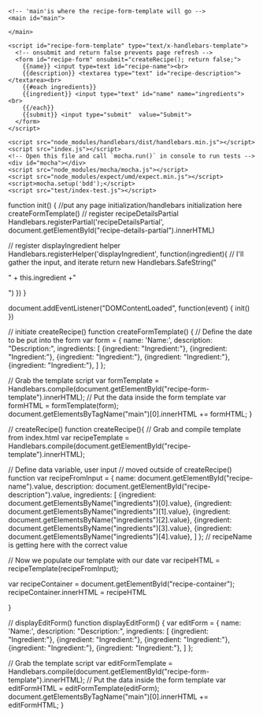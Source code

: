 <!-- index.html -->
<!DOCTYPE html>
<html>
  <head>
    <title>Mocha</title>
    <meta http-equiv="Content-Type" content="text/html; charset=UTF-8">
    <meta name="viewport" content="width=device-width, initial-scale=1.0">
    <link rel="stylesheet" href="node_modules/mocha/mocha.css" />
  </head>
  <body>

    <!-- 'main'is where the recipe-form-template will go -->
    <main id="main">

    </main>

<!-- Recipte form template -->
    <script id="recipe-form-template" type="text/x-handlebars-template">
      <!-- onsubmit and return false prevents page refresh -->
      <form id="recipe-form" onsubmit="createRecipe(); return false;">
        {{name}} <input type=text id="recipe-name"><br>
        {{description}} <textarea type="text" id="recipe-description"></textarea><br>
        {{#each ingredients}}
        {{ingredient}} <input type="text" id="name" name="ingredients"><br>
        {{/each}}
        {{submit}} <input type="submit"  value="Submit">
      </form>
    </script>

<!-- create a partial template -->

<!-- Collecting input from form -->
<!-- An element to put the template in once it's rendered -->
<!-- <main id="main"></main> -->

<!-- Create div in which to put template -->
  <div class="template-wrap">
    <div id="recipe-container">
    </div>
  </div>

<!-- create template -->
  <script id="recipe-template" type="text/x-handlebars-template">
    <div id="recipe">
      <h1>Recipe</h1>
      <p style="color: red">{{name}}</p>

      <!-- partial for description and ingredients-->
      <div>{{> recipeDetailsPartial}}</div>

      <!-- need to build displayEditForm() -->
      <footer><a href="#" onclick="displayEditForm();">Edit Recipe</a></footer>
    </div>
  </script>

  <!-- partial recipe details template -->
  <script id="recipe-details-partial" type="text/x-handlebars-template">
    <p style="color: blue">{{description}}</p>
    {{#each ingredients}}
    {{displayIngredient}}
    {{/each}}
  </script>


<!-- Import the Handlebars library in your app by inserting the following <script> before the <script> tag that references your main.js file -->
    <script src="node_modules/handlebars/dist/handlebars.min.js"></script>
    <script src="index.js"></script>
    <!-- Open this file and call `mocha.run()` in console to run tests -->
    <div id="mocha"></div>
    <script src="node_modules/mocha/mocha.js"></script>
    <script src="node_modules/expect/umd/expect.min.js"></script>
    <script>mocha.setup('bdd');</script>
    <script src="test/index-test.js"></script>
  </body>
</html>

<!-- index.js-->
function init() {
  //put any page initialization/handlebars initialization here
  createFormTemplate()
  // register recipeDetailsPartial
  Handlebars.registerPartial('recipeDetailsPartial', document.getElementById("recipe-details-partial").innerHTML)

  // register displayIngredient helper
  Handlebars.registerHelper('displayIngredient', function(ingredient){
    // I'll gather the input, and iterate
    return new Handlebars.SafeString("<p>" + this.ingredient +"</p>")
  })
}

document.addEventListener("DOMContentLoaded", function(event) {
  init()
})

// initiate createRecipe()
function createFormTemplate() {
  // Define the date to be put into the form
  var form = {
    name: 'Name:',
    description: "Description:",
    ingredients: [
    {ingredient: "Ingredient:"},
    {ingredient: "Ingredient:"},
    {ingredient: "Ingredient:"},
    {ingredient: "Ingredient:"},
    {ingredient: "Ingredient:"},
  ]
};

  // Grab the template script
  var formTemplate = Handlebars.compile(document.getElementById("recipe-form-template").innerHTML);
// Put the data inside the form template
  var formHTML = formTemplate(form);
  document.getElementsByTagName("main")[0].innerHTML += formHTML;
}


// createRecipe()
function createRecipe(){
  // Grab and compile template from index.html
  var recipeTemplate = Handlebars.compile(document.getElementById("recipe-template").innerHTML);

  // Define data variable, user input
  // moved outside of createRecipe() function
  var recipeFromInput = {
      name: document.getElementById("recipe-name").value,
      description: document.getElementById("recipe-description").value,
      ingredients: [
        {ingredient: document.getElementsByName("ingredients")[0].value},
        {ingredient: document.getElementsByName("ingredients")[1].value},
        {ingredient: document.getElementsByName("ingredients")[2].value},
        {ingredient: document.getElementsByName("ingredients")[3].value},
        {ingredient: document.getElementsByName("ingredients")[4].value},
      ]
    };
  // recipeName is getting here with the correct value

  // Now we populate our template with our date
  var recipeHTML = recipeTemplate(recipeFromInput);

  var recipeContainer = document.getElementById("recipe-container");
  recipeContainer.innerHTML = recipeHTML

}

// displayEditForm()
function displayEditForm() {
  var editForm = {
    name: 'Name:',
    description: "Description:",
    ingredients: [
    {ingredient: "Ingredient:"},
    {ingredient: "Ingredient:"},
    {ingredient: "Ingredient:"},
    {ingredient: "Ingredient:"},
    {ingredient: "Ingredient:"},
  ]
};

  // Grab the template script
  var editFormTemplate = Handlebars.compile(document.getElementById("recipe-form-template").innerHTML);
// Put the data inside the form template
  var editFormHTML = editFormTemplate(editForm);
  document.getElementsByTagName("main")[0].innerHTML += editFormHTML;
}
